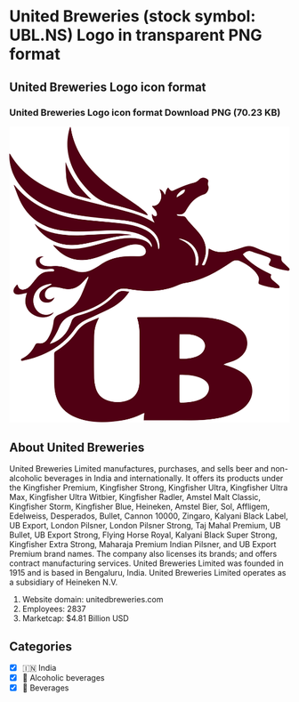 # United Breweries (stock symbol: UBL.NS) Logo in transparent PNG format

## United Breweries Logo icon format

### United Breweries Logo icon format Download PNG (70.23 KB)

![United Breweries Logo icon format Download PNG (70.23 KB)](/img/orig/UBL.NS-3ffb9659.png)

## About United Breweries

United Breweries Limited manufactures, purchases, and sells beer and non-alcoholic beverages in India and internationally. It offers its products under the Kingfisher Premium, Kingfisher Strong, Kingfisher Ultra, Kingfisher Ultra Max, Kingfisher Ultra Witbier, Kingfisher Radler, Amstel Malt Classic, Kingfisher Storm, Kingfisher Blue, Heineken, Amstel Bier, Sol, Affligem, Edelweiss, Desperados, Bullet, Cannon 10000, Zingaro, Kalyani Black Label, UB Export, London Pilsner, London Pilsner Strong, Taj Mahal Premium, UB Bullet, UB Export Strong, Flying Horse Royal, Kalyani Black Super Strong, Kingfisher Extra Strong, Maharaja Premium Indian Pilsner, and UB Export Premium brand names. The company also licenses its brands; and offers contract manufacturing services. United Breweries Limited was founded in 1915 and is based in Bengaluru, India. United Breweries Limited operates as a subsidiary of Heineken N.V.

1. Website domain: unitedbreweries.com
2. Employees: 2837
3. Marketcap: $4.81 Billion USD


## Categories
- [x] 🇮🇳 India
- [x] 🍷 Alcoholic beverages
- [x] 🥤 Beverages
